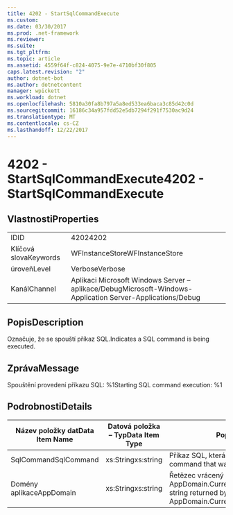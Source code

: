 ```yaml
---
title: 4202 - StartSqlCommandExecute
ms.custom: 
ms.date: 03/30/2017
ms.prod: .net-framework
ms.reviewer: 
ms.suite: 
ms.tgt_pltfrm: 
ms.topic: article
ms.assetid: 4559f64f-c824-4075-9e7e-4710bf30f805
caps.latest.revision: "2"
author: dotnet-bot
ms.author: dotnetcontent
manager: wpickett
ms.workload: dotnet
ms.openlocfilehash: 5810a30fa8b797a5a8ed533ea6baca3c85d42c0d
ms.sourcegitcommit: 16186c34a957fdd52e5db7294f291f7530ac9d24
ms.translationtype: MT
ms.contentlocale: cs-CZ
ms.lasthandoff: 12/22/2017
---
```

# <a name="4202---startsqlcommandexecute"></a><span data-ttu-id="c1f7c-102">4202 - StartSqlCommandExecute</span><span class="sxs-lookup"><span data-stu-id="c1f7c-102">4202 - StartSqlCommandExecute</span></span>
## <a name="properties"></a><span data-ttu-id="c1f7c-103">Vlastnosti</span><span class="sxs-lookup"><span data-stu-id="c1f7c-103">Properties</span></span>  
  
|||  
|-|-|  
|<span data-ttu-id="c1f7c-104">ID</span><span class="sxs-lookup"><span data-stu-id="c1f7c-104">ID</span></span>|<span data-ttu-id="c1f7c-105">4202</span><span class="sxs-lookup"><span data-stu-id="c1f7c-105">4202</span></span>|  
|<span data-ttu-id="c1f7c-106">Klíčová slova</span><span class="sxs-lookup"><span data-stu-id="c1f7c-106">Keywords</span></span>|<span data-ttu-id="c1f7c-107">WFInstanceStore</span><span class="sxs-lookup"><span data-stu-id="c1f7c-107">WFInstanceStore</span></span>|  
|<span data-ttu-id="c1f7c-108">úroveň</span><span class="sxs-lookup"><span data-stu-id="c1f7c-108">Level</span></span>|<span data-ttu-id="c1f7c-109">Verbose</span><span class="sxs-lookup"><span data-stu-id="c1f7c-109">Verbose</span></span>|  
|<span data-ttu-id="c1f7c-110">Kanál</span><span class="sxs-lookup"><span data-stu-id="c1f7c-110">Channel</span></span>|<span data-ttu-id="c1f7c-111">Aplikaci Microsoft Windows Server – aplikace/Debug</span><span class="sxs-lookup"><span data-stu-id="c1f7c-111">Microsoft-Windows-Application Server-Applications/Debug</span></span>|  
  
## <a name="description"></a><span data-ttu-id="c1f7c-112">Popis</span><span class="sxs-lookup"><span data-stu-id="c1f7c-112">Description</span></span>  
 <span data-ttu-id="c1f7c-113">Označuje, že se spouští příkaz SQL.</span><span class="sxs-lookup"><span data-stu-id="c1f7c-113">Indicates a SQL command is being executed.</span></span>  
  
## <a name="message"></a><span data-ttu-id="c1f7c-114">Zpráva</span><span class="sxs-lookup"><span data-stu-id="c1f7c-114">Message</span></span>  
 <span data-ttu-id="c1f7c-115">Spouštění provedení příkazu SQL: %1</span><span class="sxs-lookup"><span data-stu-id="c1f7c-115">Starting SQL command execution: %1</span></span>  
  
## <a name="details"></a><span data-ttu-id="c1f7c-116">Podrobnosti</span><span class="sxs-lookup"><span data-stu-id="c1f7c-116">Details</span></span>  
  
|<span data-ttu-id="c1f7c-117">Název položky dat</span><span class="sxs-lookup"><span data-stu-id="c1f7c-117">Data Item Name</span></span>|<span data-ttu-id="c1f7c-118">Datová položka – Typ</span><span class="sxs-lookup"><span data-stu-id="c1f7c-118">Data Item Type</span></span>|<span data-ttu-id="c1f7c-119">Popis</span><span class="sxs-lookup"><span data-stu-id="c1f7c-119">Description</span></span>|  
|--------------------|--------------------|-----------------|  
|<span data-ttu-id="c1f7c-120">SqlCommand</span><span class="sxs-lookup"><span data-stu-id="c1f7c-120">SqlCommand</span></span>|<span data-ttu-id="c1f7c-121">xs:String</span><span class="sxs-lookup"><span data-stu-id="c1f7c-121">xs:string</span></span>|<span data-ttu-id="c1f7c-122">Příkaz SQL, která byla spuštěna.</span><span class="sxs-lookup"><span data-stu-id="c1f7c-122">The SQL command that was executed.</span></span>|  
|<span data-ttu-id="c1f7c-123">Domény aplikace</span><span class="sxs-lookup"><span data-stu-id="c1f7c-123">AppDomain</span></span>|<span data-ttu-id="c1f7c-124">xs:String</span><span class="sxs-lookup"><span data-stu-id="c1f7c-124">xs:string</span></span>|<span data-ttu-id="c1f7c-125">Řetězec vrácený AppDomain.CurrentDomain.FriendlyName.</span><span class="sxs-lookup"><span data-stu-id="c1f7c-125">The string returned by AppDomain.CurrentDomain.FriendlyName.</span></span>|

